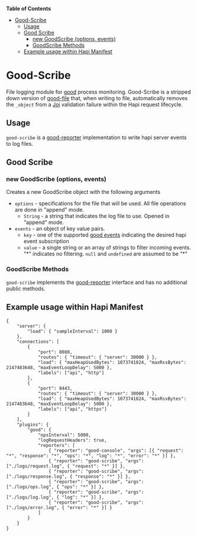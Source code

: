 **Table of Contents**

- [Good-Scribe](#good-scribe)
  - [Usage](#usage)
  - [Good Scribe](#good-scribe)
    - [new GoodScribe (options, events)](#new-goodscribe-options-events)
    - [GoodScribe Methods](#goodscribe-methods)
  - [Example usage within Hapi Manifest](#example-usage-within-hapi-manifest)


# Good-Scribe

File logging module for [good](https://github.com/hapijs/good) process monitoring. Good-Scribe is a stripped down version of [good-file](https://github.com/hapijs/good-file) that, when writing to file, automatically removes the `_object` from a [Joi](https://github.com/hapijs/joi) validation failure within the Hapi request lifecycle.


## Usage

`good-scribe` is a [good-reporter](https://github.com/hapijs/good-reporter) implementation to write hapi server events to log files.

## Good Scribe
### new GoodScribe (options, events)

Creates a new GoodScribe object with the following arguments
- `options` - specifications for the file that will be used. All file operations are done in "append" mode.
	- `String` - a string that indicates the log file to use. Opened in "append" mode.
- `events` - an object of key value pairs.
	- `key` - one of the supported [good events](https://github.com/hapijs/good) indicating the desired hapi event subscription
	- `value` - a single string or an array of strings to filter incoming events. "\*" indicates no filtering. `null` and `undefined` are assumed to be "\*"

### GoodScribe Methods
`good-scribe` implements the [good-reporter](https://github.com/hapijs/good-reporter) interface and has no additional public methods.


## Example usage within Hapi Manifest
```
{
    "server": {
        "load": { "sampleInterval": 1000 }
    },
    "connections": [
        {
            "port": 8080,
            "routes": { "timeout": { "server": 30000 } },
            "load": { "maxHeapUsedBytes": 1073741824, "maxRssBytes": 2147483648, "maxEventLoopDelay": 5000 },
            "labels": ["api", "http"]
        },
        {
            "port": 8443,
            "routes": { "timeout": { "server": 30000 } },
            "load": { "maxHeapUsedBytes": 1073741824, "maxRssBytes": 2147483648, "maxEventLoopDelay": 5000 },
            "labels": ["api", "https"]
        }
    ],
    "plugins": {
        "good": {
            "opsInterval": 5000,
            "logRequestHeaders": true,
            "reporters": [
                { "reporter": "good-console", "args": [{ "request": "*", "response": "*", "ops": "*", "log": "*", "error": "*" }] },
                { "reporter": "good-scribe", "args": ["./logs/request.log", { "request": "*" }] },
                { "reporter": "good-scribe", "args": ["./logs/response.log", { "response": "*" }] },
                { "reporter": "good-scribe", "args": ["./logs/ops.log", { "ops": "*" }] },
                { "reporter": "good-scribe", "args": ["./logs/log.log", { "log": "*" }] },
                { "reporter": "good-scribe", "args": ["./logs/error.log", { "error": "*" }] }
            ]
        }
    }
}
```

